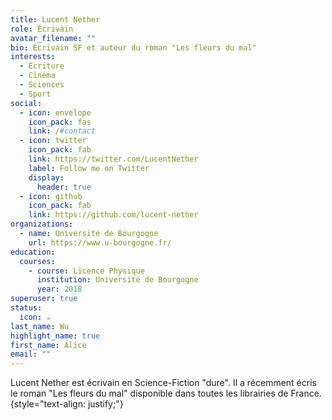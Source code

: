 ```yaml
---
title: Lucent Nether
role: Écrivain
avatar_filename: ""
bio: Écrivain SF et auteur du roman "Les fleurs du mal"
interests:
  - Ecriture
  - Cinéma
  - Sciences
  - Sport
social:
  - icon: envelope
    icon_pack: fas
    link: /#contact
  - icon: twitter
    icon_pack: fab
    link: https://twitter.com/LucentNether
    label: Follow me on Twitter
    display:
      header: true
  - icon: github
    icon_pack: fab
    link: https://github.com/lucent-nether
organizations:
  - name: Université de Bourgogne
    url: https://www.u-bourgogne.fr/
education:
  courses:
    - course: Licence Physique
      institution: Université de Bourgogne
      year: 2018
superuser: true
status:
  icon: ☕️
last_name: Wu
highlight_name: true
first_name: Alice
email: ""
---
```

L﻿ucent Nether est écrivain en Science-Fiction "dure". Il a récemment écris le roman "Les fleurs du mal" disponible dans toutes les librairies de France.
{style="text-align: justify;"}